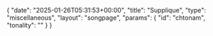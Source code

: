 {
    "date": "2025-01-26T05:31:53+00:00",
    "title": "Supplique",
    "type": "miscellaneous",
    "layout": "songpage",
    "params": {
        "id": "chtonam",
        "tonality": ""
    }
}